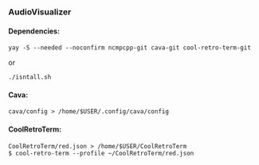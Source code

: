 ### AudioVisualizer
  
#### Dependencies:
```
yay -S --needed --noconfirm ncmpcpp-git cava-git cool-retro-term-git
```
or
```
./isntall.sh
```

#### Cava:
```
cava/config > /home/$USER/.config/cava/config
```
####  CoolRetroTerm:
```
CoolRetroTerm/red.json > /home/$USER/CoolRetroTerm   
$ cool-retro-term --profile ~/CoolRetroTerm/red.json
```
